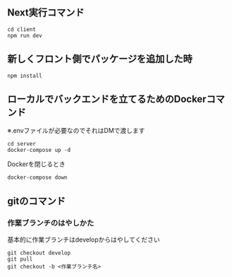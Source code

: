 ## Next実行コマンド
```
cd client
npm run dev
```

## 新しくフロント側でパッケージを追加した時
```
npm install
```

## ローカルでバックエンドを立てるためのDockerコマンド
※.envファイルが必要なのでそれはDMで渡します
```
cd server
docker-compose up -d
```

Dockerを閉じるとき
```
docker-compose down
```

## gitのコマンド

### 作業ブランチのはやしかた
基本的に作業ブランチはdevelopからはやしてください
```
git checkout develop
git pull
git checkout -b <作業ブランチ名>
```
